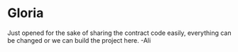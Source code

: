# Gloria

Just opened for the sake of sharing the contract code easily, everything can be changed or we can build the project here.  -Ali
